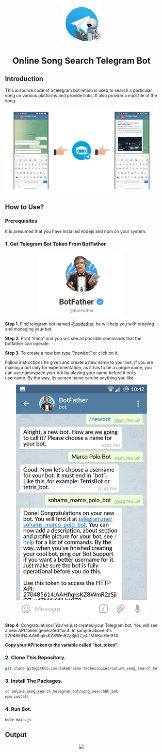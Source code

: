 <div align="center">
    <img src="https://github.com/lakebrains-technologies/online_song_search_telegram_bot/blob/main/assets/tbot.png" height="128">
    <h1>Online Song Search Telegram Bot</h1>
</div>

## Introduction

This is source code of a telegram bot which is used to search a particular song on various platforms  and provide links. It also provide a mp3 file of the song.
    <div align = "center">
    <img src="https://github.com/lakebrains-technologies/online_song_search_telegram_bot/blob/main/assets/intro.png">
    </div>
    

## How to Use?

### Prerequisites
It is presumed that you have installed nodejs and npm on your system.


### 1. Get Telegram Bot Token From BotFather

<div align = "center">
    <img src="https://github.com/lakebrains-technologies/online_song_search_telegram_bot/blob/main/assets/botfather.png">
</div>
    
    
 **Step 1.** Find telegram bot named [@botfather](https://t.me/botfather), he will help you with creating and managing your bot.
    
    
 **Step 2.** Print “/help” and you will see all possible commands that the botfather can operate.
    
    
 **Step 3.** To create a new bot type “/newbot” or click on it.
    
 Follow instructions he given and create a new name to your bot. If you are making a bot only for experimentation, as it has to be a unique name, you can use         namespace your bot by placing your name before it in its username. By the way, its screen name can be anything you like.
        <div align = "center">
        <img src="https://github.com/lakebrains-technologies/online_song_search_telegram_bot/blob/main/assets/botfathermsg.png">
        </div>
    
 **Step 4.** Congratulations! You've just created your Telegram bot. You will see a new API token generated for it.
    In sample above it's 270485614:AAHfiqksKZ8WmR2zSjiQ7_v4TMAKdiHm9T0
    
    
**Copy your API token to the variable called "bot_token".**


### 2. Clone This Repository.

```bash
git clone git@github.com:lakebrains-technologies/online_song_search_telegram_bot.git
```

### 3. Install The Packages.

```bash
cd online_song_search_telegram_bot/song_searchhh_bot
npm install
```


### 4. Run Bot.

```bash
node main.js
```

## Output
<div align = "center">
  <img src="https://github.com/lakebrains-technologies/online_song_search_telegram_bot/blob/main/assets/botfather.gif">
</div>
